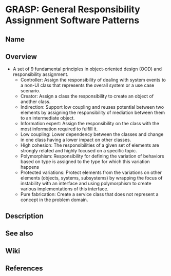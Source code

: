 # GRASP: General Responsibility Assignment Software Patterns

## Name

## Overview
- A set of 9 fundamental principles in object-oriented design (OOD) and responsibility assignment.
   - Controller: Assign the responsibility of dealing with system events to a non-UI class that represents the overall system or a use case scenario.
   - Creator: Assign a class the responsibility to create an object of another class.
   - Indirection: Support low coupling and reuses potential between two elements by assigning the responsibility of mediation between them to an intermediate object.
   - Information expert: Assign the responsibility on the class with the most information required to fulfill it.
   - Low coupling: Lower dependency between the classes and change in one class having a lower impact on other classes.
   - High cohesion: The responsibilities of a given set of elements are strongly related and highly focused on a specific topic.
   - Polymorphism: Responsibility for defining the variation of behaviors based on type is assigned to the type for which this variation happens
   - Protected variations: Protect elements from the variations on other elements (objects, systems, subsystems) by wrapping the focus of instability with an interface and using polymorphism to create various implementations of this interface.
   - Pure fabrication: Create a service class that does not represent a concept in the problem domain.

## Description

## See also

## Wiki

## References
